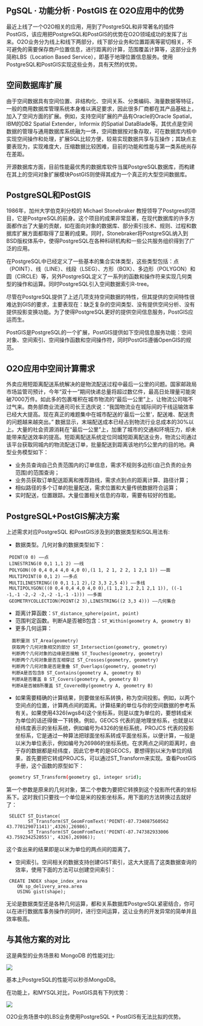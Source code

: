## PgSQL · 功能分析 · PostGIS 在 O2O应用中的优势


最近上线了一个O2O相关的应用，用到了PostgreSQL和非常著名的插件PostGIS，该应用把PostgreSQL和PostGIS的优势在O2O领域成功的发挥了出来。O2O业务分为线上和线下两部分，线下部分业务和位置距离等密切相关，不可避免的需要保存商户位置信息，进行距离的计算，范围覆盖计算等，这部分业务简称LBS（Location Based Service），即基于地理位置信息服务。使用PostgreSQL和PostGIS实现这些业务，具有天然的优势。  

## 空间数据库扩展


由于空间数据具有空间位置、非结构化、空间关系、分类编码、海量数据等特征，一般的商用数据库管理系统本身难以满足要求，因此很多厂商都在其产品基础上，加入了空间方面的扩展。例如，支持空间扩展的产品有Oracle的Oracle Spatial，IBM的DB2 Spatial Extender，Informix 的Spatial DataBlade等。其优点是空间数据的管理与通用数据库系统融为一体，空间数据按对象存取，可在数据库内核中实现空间操作和处理，扩展SQL比较方便，较易实现数据共享与互操作；其缺点主要表现为，实现难度大，压缩数据比较困难，目前的功能和性能与第一类系统尚存在差距。  


开源数据库方面，目前性能最优秀的数据库软件当属PostgreSQL数据库，而构建在其上的空间对象扩展模块PostGIS则使得其成为一个真正的大型空间数据库。  

## PostgreSQL和PostGIS


1986年，加州大学伯克利分校的 Michael Stonebraker 教授领导了Postgres的项目，它是PostgreSQL的前身。这个项目的成果非常显著，在现代数据库的许多方面都作出了大量的贡献，如在面向对象的数据库、部分索引技术、规则、过程和数据库扩展方面都取得了显著的成果。同时，Stonebraker将PostgreSQL纳入到BSD版权体系中，使得PostgreSQL在各种科研机构和一些公共服务组织得到了广泛的应用。  


在PostgreSQL中已经定义了一些基本的集合实体类型，这些类型包括：点（POINT）、线（LINE）、线段（LSEG）、方形（BOX）、多边形（POLYGON）和圆（CIRCLE）等，另外PostgreSQL定义了一系列的函数和操作符来实现几何类型的操作和运算。同时PostgreSQL引入空间数据索引R-tree。  


尽管在PostgreSQL提供了上述几项支持空间数据的特性，但其提供的空间特性很难达到GIS的要求，主要表现在：缺乏复杂的空间类型、没有提供空间分析、没有提供投影变换功能。为了使得PostgreSQL更好的提供空间信息服务，PostGIS应运而生。  


PostGIS是PostgreSQL的一个扩展，PostGIS提供如下空间信息服务功能：空间对象、空间索引、空间操作函数和空间操作符，同时PostGIS遵循OpenGIS的规范。  

## O2O应用中空间计算需求


外卖应用短距离配送系统解决的是物流配送过程中最后一公里的问题。国家邮政局市场监管司预计，今年“双十一”期间快递总量将超过数亿件，最高日处理量可能突破7000万件。如此多的包裹堆积在城市物流的“最后一公里”上，让物流公司喘不过气来。商务部商业流通司司长王选庆说：“我国物流业在城际间的干线运输效率已经大大提高。现在真正的难题集中在城市配送的‘最后一公里’，配送难、配送贵的问题越来越突出。” 数据显示，末端配送成本已经占到物流行业总成本的30%以上。大量的社会资源消耗在“最后一公里”上，加重了城市的交通和环境压力，却未能带来配送效率的提高。短距离配送系统定位同城短距离配送业务，物流公司通过该平台获取同城内的物流配送订单，批量配送到距离该地约5公里内的目的地。典型业务模型如下：  

* 业务员查询自己负责范围内的订单信息，需求不规则多边形(自己负责的业务范围)的范围查询；
* 业务员获取订单配送距离和推荐路线，需求点到点的距离计算、路径计算；
* 相似路径的多个订单的批量配送，需求位置和大量传统数据符合运算；
* 实时配送，位置跟踪。大量位置相关信息的存取，需要有较好的性能。


## PostgreSQL+PostGIS解决方案


上述需求对应PostgreSQL 和PostGIS涉及到的数据类型和SQL用法有:  


* 数据类型。几何对象的数据类型如下：  

```LANG
 POINT(0 0) ——点
 LINESTRING(0 0,1 1,1 2) ——线
 POLYGON((0 0,4 0,4 4,0 4,0 0),(1 1, 2 1, 2 2, 1 2,1 1)) ——面
 MULTIPOINT(0 0,1 2) ——多点
 MULTILINESTRING((0 0,1 1,1 2),(2 3,3 2,5 4)) ——多线
 MULTIPOLYGON(((0 0,4 0,4 4,0 4,0 0),(1 1,2 1,2 2,1 2,1 1)), ((-1 -1,-1 -2,-2 -2,-2 -1,-1 -1))) ——多面
 GEOMETRYCOLLECTION(POINT(2 3),LINESTRING((2 3,3 4))) ——几何集合

```

  
* 距离计算函数：`ST_distance_sphere(point, point)`
* 范围判定函数。判断A是否被B包含：`ST_Within(geometry A, geometry B)`
* 更多几何运算：  

```LANG
  面积量测 ST_Area(geometry)
  获取两个几何对象相交的部分 ST_Intersection(geometry, geometry)
  判断两个几何对象的边缘是否接触 ST_Touches(geometry, geometry)
  判断两个几何对象是否互相穿过 ST_Crosses(geometry, geometry)
  判断两个几何对象是否是重叠 ST_Overlaps(geometry, geometry)
  判断A是否包含B ST_Contains(geometry A, geometry B)
  判断A是否覆盖 B ST_Covers(geometry A, geometry B)
  判断A是否被B所覆盖 ST_CoveredBy(geometry A, geometry B)

```

  
* 如果需要精确的计算结果，则要做坐标系转换，称为空间投影。例如，以两个空间点的位置，计算两点间的距离。计算结果的单位与你的空间数据的参考系有关。如果使用4326(wgs84)这个坐标系，则是以度为单位的，要想转成米为单位的话还得做一下转换。例如，GEOCS 代表的是地理坐标系，也就是以经纬度表示的坐标系统，例如编号为4326的坐标系统，PROJCS 代表的投影坐标系，它是通过一种算法把球面坐标系转成平面坐标系，以便计算，一般是以米为单位表示，例如编号为26986的坐标系统。在求两点之间的距离时，由于存的数据都是经纬度，因此它参考的是GEOCS，要想得到以米为单位的结果，首先要把它转成PROJCS，可以通过ST_Transform来实现。查看PostGIS手册，这个函数的原型如下：  

```bash
 geometry ST_Transform(geometry g1, integer srid);

```


第一个参数是原来的几何对象，第二个参数为要把它转换到这个投影所代表的坐标系下。这时我们只要找一个单位是米的投影坐标系，用下面的方法转换过去就好了：  

```LANG
 SELECT ST_Distance(
        ST_Transform(ST_GeomFromText('POINT(-87.734087560562 43.770129071141)',4326),26986),
        ST_Transform(ST_GeomFromText('POINT(-87.747382933006 43.759234252055)', 4326),26986));

```


这个查出来的结果即是以米为单位的两点间的距离了。  

  
* 空间索引。空间相关的数据支持创建GIST索引，这大大提高了这类数据查询的效率，使用下面的方法可以创建空间索引：  

```LANG
 CREATE INDEX shape_index_area
    ON sp_delivery_area.area
    USING gist(shape);

```



无论是数据类型还是各种几何运算，都和关系数据库PostgreSQL紧密结合，你可以在进行数据库事务操作的同时，进行空间运算，这让业务的开发异常的简单并且效率极高。  

## 与其他方案的对比


这是典型的业务场景和 MongoDB 的性能对比:  


![][0]  


基本上PostgreSQL的性能可以秒杀MongoDB。  


在功能上，和MYSQL对比，PostGIS具有下列优势：  


![][1]  


O2O业务场景中的LBS业务使用PostgreSQL + PostGIS有无法比拟的优势。  


[0]: http://mysql.taobao.org/monthly/pic/2015-07-04/PgSQL-vs-MongoDB-spatial.png
[1]: http://mysql.taobao.org/monthly/pic/2015-07-04/PgSQL-vs-MySQL-spatial.png